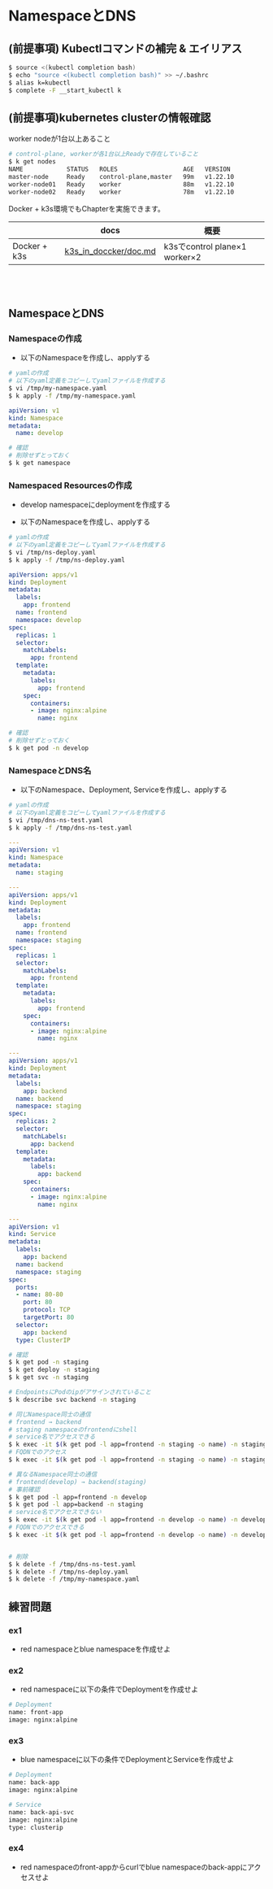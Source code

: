 # NamespaceとDNS

## (前提事項) Kubectlコマンドの補完 & エイリアス
```sh
$ source <(kubectl completion bash)
$ echo "source <(kubectl completion bash)" >> ~/.bashrc
$ alias k=kubectl
$ complete -F __start_kubectl k
```

## (前提事項)kubernetes clusterの情報確認
worker nodeが1台以上あること

```sh
# control-plane, workerが各1台以上Readyで存在していること
$ k get nodes
NAME            STATUS   ROLES                  AGE   VERSION
master-node     Ready    control-plane,master   99m   v1.22.10
worker-node01   Ready    worker                 88m   v1.22.10
worker-node02   Ready    worker                 78m   v1.22.10
```

Docker + k3s環境でもChapterを実施できます。

||docs|概要|
|---|---|---|
|Docker + k3s|[k3s_in_doccker/doc.md](../k3s_in_doccker/doc.md)|k3sでcontrol plane×1 worker×2<br>|

<br><br>


## NamespaceとDNS

### Namespaceの作成

- 以下のNamespaceを作成し、applyする

```sh
# yamlの作成
# 以下のyaml定義をコピーしてyamlファイルを作成する
$ vi /tmp/my-namespace.yaml
$ k apply -f /tmp/my-namespace.yaml
```

```yaml
apiVersion: v1
kind: Namespace
metadata:
  name: develop
```

```sh
# 確認
# 削除せずとっておく
$ k get namespace
```

### Namespaced Resourcesの作成

- develop namespaceにdeploymentを作成する

- 以下のNamespaceを作成し、applyする

```sh
# yamlの作成
# 以下のyaml定義をコピーしてyamlファイルを作成する
$ vi /tmp/ns-deploy.yaml
$ k apply -f /tmp/ns-deploy.yaml
```

```yaml
apiVersion: apps/v1
kind: Deployment
metadata:
  labels:
    app: frontend
  name: frontend
  namespace: develop
spec:
  replicas: 1
  selector:
    matchLabels:
      app: frontend
  template:
    metadata:
      labels:
        app: frontend
    spec:
      containers:
      - image: nginx:alpine
        name: nginx
```

```sh
# 確認
# 削除せずとっておく
$ k get pod -n develop
```

### NamespaceとDNS名
- 以下のNamespace、Deployment, Serviceを作成し、applyする

```sh
# yamlの作成
# 以下のyaml定義をコピーしてyamlファイルを作成する
$ vi /tmp/dns-ns-test.yaml
$ k apply -f /tmp/dns-ns-test.yaml
```

```yaml
---
apiVersion: v1
kind: Namespace
metadata:
  name: staging

---
apiVersion: apps/v1
kind: Deployment
metadata:
  labels:
    app: frontend
  name: frontend
  namespace: staging
spec:
  replicas: 1
  selector:
    matchLabels:
      app: frontend
  template:
    metadata:
      labels:
        app: frontend
    spec:
      containers:
      - image: nginx:alpine
        name: nginx

---
apiVersion: apps/v1
kind: Deployment
metadata:
  labels:
    app: backend
  name: backend
  namespace: staging
spec:
  replicas: 2
  selector:
    matchLabels:
      app: backend
  template:
    metadata:
      labels:
        app: backend
    spec:
      containers:
      - image: nginx:alpine
        name: nginx

---
apiVersion: v1
kind: Service
metadata:
  labels:
    app: backend
  name: backend
  namespace: staging
spec:
  ports:
  - name: 80-80
    port: 80
    protocol: TCP
    targetPort: 80
  selector:
    app: backend
  type: ClusterIP
```

```sh
# 確認
$ k get pod -n staging
$ k get deploy -n staging
$ k get svc -n staging

# EndpointsにPodのipがアサインされていること
$ k describe svc backend -n staging

# 同じNamespace同士の通信
# frontend → backend
# staging namespaceのfrontendにshell
# service名でアクセスできる
$ k exec -it $(k get pod -l app=frontend -n staging -o name) -n staging -- curl backend
# FQDNでのアクセス
$ k exec -it $(k get pod -l app=frontend -n staging -o name) -n staging -- curl backend.staging.svc.cluster.local

# 異なるNamespace同士の通信
# frontend(develop) → backend(staging)
# 事前確認
$ k get pod -l app=frontend -n develop
$ k get pod -l app=backend -n staging
# service名でアクセスできない
$ k exec -it $(k get pod -l app=frontend -n develop -o name) -n develop curl backend
# FQDNでのアクセスできる
$ k exec -it $(k get pod -l app=frontend -n develop -o name) -n develop -- curl backend.staging.svc.cluster.local


# 削除
$ k delete -f /tmp/dns-ns-test.yaml
$ k delete -f /tmp/ns-deploy.yaml
$ k delete -f /tmp/my-namespace.yaml
```

## 練習問題

### ex1
- red namespaceとblue namespaceを作成せよ

### ex2
- red namespaceに以下の条件でDeploymentを作成せよ

```sh
# Deployment
name: front-app
image: nginx:alpine

```

### ex3
- blue namespaceに以下の条件でDeploymentとServiceを作成せよ

```sh
# Deployment
name: back-app
image: nginx:alpine

# Service
name: back-api-svc
image: nginx:alpine
type: clusterip
```

### ex4
- red namespaceのfront-appからcurlでblue namespaceのback-appにアクセスせよ
